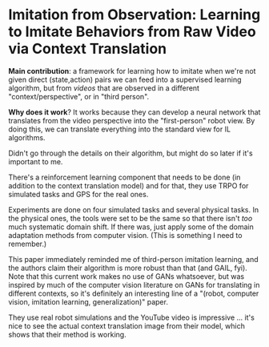 # Imitation from Observation: Learning to Imitate Behaviors from Raw Video via Context Translation

**Main contribution**: a framework for learning how to imitate when we're not
given direct (state,action) pairs we can feed into a supervised learning
algorithm, but from *videos* that are observed in a different
"context/perspective", or in "third person".

**Why does it work**? It works because they can develop a neural network that
translates from the video perspective into the "first-person" robot view. By
doing this, we can translate everything into the standard view for IL
algorithms.

Didn't go through the details on their algorithm, but might do so later if it's
important to me.

There's a reinforcement learning component that needs to be done (in addition to
the context translation model) and for that, they use TRPO for simulated tasks
and GPS for the real ones.

Experiments are done on four simulated tasks and several physical tasks. In the
physical ones, the tools were set to be the same so that there isn't *too* much
systematic domain shift. If there was, just apply some of the domain adaptation
methods from computer vision. (This is something I need to remember.)

This paper immediately reminded me of third-person imitation learning, and the
authors claim their algorithm is more robust than that (and GAIL, fyi). Note
that this current work makes no use of GANs whatsoever, but was inspired by much
of the computer vision literature on GANs for translating in different contexts,
so it's definitely an interesting line of a "(robot, computer vision, imitation
learning, generalization)" paper.

They use real robot simulations and the YouTube video is impressive ...  it's
nice to see the actual context translation image from their model, which shows
that their method is working.
